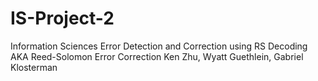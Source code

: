 # IS-Project-2
Information Sciences Error Detection and Correction using RS Decoding AKA Reed-Solomon Error Correction
Ken Zhu, Wyatt Guethlein, Gabriel Klosterman

